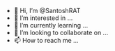 - 👋 Hi, I’m @SantoshRAT
- 👀 I’m interested in ...
- 🌱 I’m currently learning ...
- 💞️ I’m looking to collaborate on ...
- 📫 How to reach me ...

<!---
SantoshRAT/SantoshRAT is a ✨ special ✨ repository because its `README.md` (this file) appears on your GitHub profile.
You can click the Preview link to take a look at your changes.
--->
